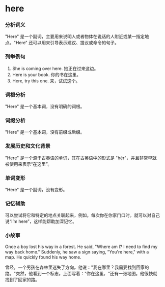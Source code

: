 # here

### 分析词义

  

"Here" 是一个副词，主要用来说明人或者物体在说话的人附近或某一指定地点。"Here" 还可以用来引导表示建议、提议或命令的句子。

  

### 列举例句

  

1.  She is coming over here. 她正在过来这边。
2.  Here is your book. 你的书在这里。
3.  Here, try this one. 来，试试这个。

  

### 词根分析

  

"Here" 是一个基本词，没有明确的词根。

  

### 词缀分析

  

"Here" 是一个基本词，没有前缀或后缀。

  

### 发展历史和文化背景

  

"Here" 是一个源于古英语的单词，其在古英语中的形式是 "hēr"，并且非常早就被使用来表示“在这里”。

  

### 单词变形

  

"Here" 是一个副词，没有变形。

  

### 记忆辅助

  

可以尝试将它和特定的地点关联起来，例如，每次你在你家门口时，就可以对自己说“I’m here”，这样能帮助加深记忆。

  

### 小故事

  

Once a boy lost his way in a forest. He said, "Where am I? I need to find my way back home." Suddenly, he saw a sign saying, "You're here," with a map. He quickly found his way home.

  

曾经，一个男孩在森林里迷失了方向。他说："我在哪里？我需要找到回家的路。"突然，他看到一个标志，上面写着："你在这里，"还有一张地图。他很快就找到了回家的路。
